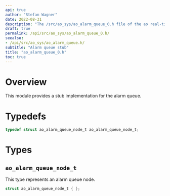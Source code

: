 ```yaml
---
api: true
author: "Stefan Wagner"
date: 2022-08-31
description: "The /src/ao_sys/ao_alarm_queue_0.h file of the ao real-time operating system."
draft: true
permalink: /api/src/ao_sys/ao_alarm_queue_0.h/
seealso:
- /api/src/ao_sys/ao_alarm_queue.h/
subtitle: "Alarm queue stub"
title: "ao_alarm_queue_0.h"
toc: true
---
```


# Overview

This module provides a stub implementation for the alarm queue.

# Typedefs

```c
typedef struct ao_alarm_queue_node_t ao_alarm_queue_node_t;
```

# Types

## `ao_alarm_queue_node_t`

This type represents an alarm queue node.

```c
struct ao_alarm_queue_node_t { };
```
